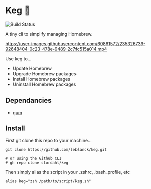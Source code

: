 # Keg 🍻

![Build Status](https://github.com/leblanck/keg/actions/workflows/shellcheck.yml/badge.svg)

A tiny cli to simplify managing Homebrew.

https://user-images.githubusercontent.com/60861572/235326739-92648404-0c23-478e-9489-2c7fc515a014.mp4

Use keg to...
- Update Homebrew
- Upgrade Homebrew packages
- Install Homebrew packages
- Uninstall Homebrew packages

## Dependancies
- [gum](https://github.com/charmbracelet/gum)

## Install

First git clone this repo to your machine...

```shell
git clone https://github.com/leblanck/keg.git

# or using the Github CLI
# gh repo clone stordahl/keg
```

Then simply alias the script in your .zshrc, .bash_profile, etc

```shell
alias keg="zsh /path/to/script/keg.sh"
```

